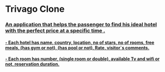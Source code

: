 # Trivago Clone 


### <u> An application that helps the passenger to find his ideal hotel with the perfect price at a specific time .
#### - Each hotel has name, country, location, no of stars, no of rooms, free meals, (has gym or not), (has pool or not), Rate, visitor`s comments.
#### - Each room has number, (single room or double), available Tv and wifi or not, reservation duration. 

